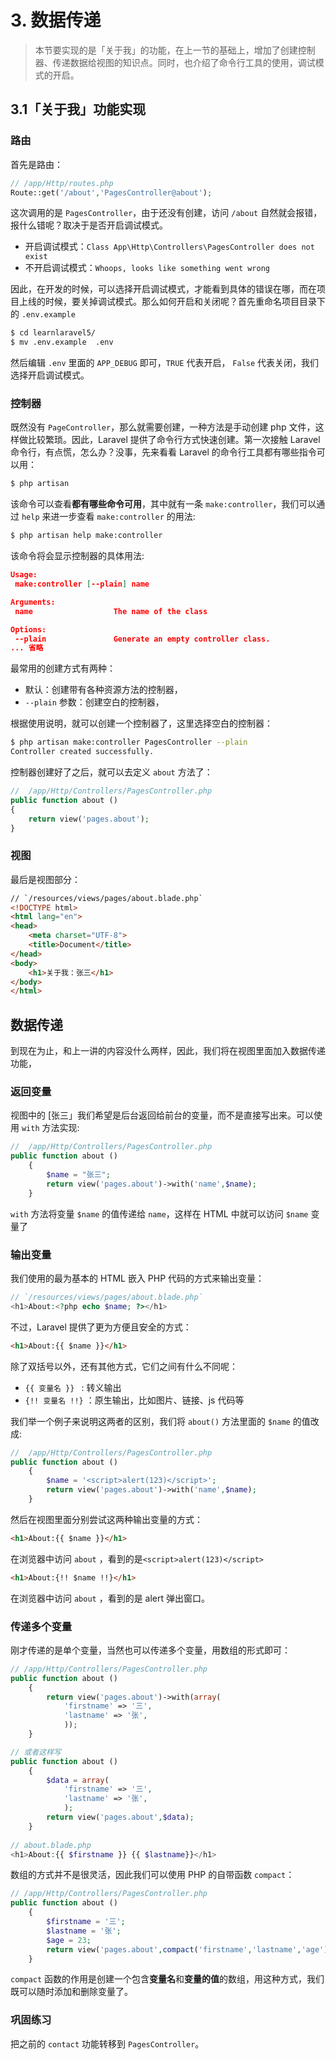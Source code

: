 # 3. 数据传递

> 本节要实现的是「关于我」的功能，在上一节的基础上，增加了创建控制器、传递数据给视图的知识点。同时，也介绍了命令行工具的使用，调试模式的开启。

## 3.1「关于我」功能实现

### 路由

首先是路由：

```php
// /app/Http/routes.php
Route::get('/about','PagesController@about');
```

这次调用的是 `PagesController`，由于还没有创建，访问 `/about` 自然就会报错，报什么错呢？取决于是否开启调试模式。

* 开启调试模式：`Class App\Http\Controllers\PagesController does not exist`
* 不开启调试模式：`Whoops, looks like something went wrong`

因此，在开发的时候，可以选择开启调试模式，才能看到具体的错误在哪，而在项目上线的时候，要关掉调试模式。那么如何开启和关闭呢？首先重命名项目目录下的 `.env.example`

```sh
$ cd learnlaravel5/
$ mv .env.example  .env
```

然后编辑 `.env` 里面的 `APP_DEBUG` 即可，`TRUE` 代表开启， `False` 代表关闭，我们选择开启调试模式。

### 控制器

既然没有 `PageController`，那么就需要创建，一种方法是手动创建 php 文件，这样做比较繁琐。因此，Laravel 提供了命令行方式快速创建。第一次接触 Laravel 命令行，有点慌，怎么办？没事，先来看看 Laravel 的命令行工具都有哪些指令可以用：

```sh
$ php artisan
```

该命令可以查看**都有哪些命令可用**，其中就有一条 `make:controller`，我们可以通过 `help` 来进一步查看 `make:controller` 的用法:

```sh
$ php artisan help make:controller
```

该命令将会显示控制器的具体用法:

```json
Usage:
 make:controller [--plain] name

Arguments:
 name                  The name of the class

Options:
 --plain               Generate an empty controller class.
... 省略
```

最常用的创建方式有两种：

* 默认：创建带有各种资源方法的控制器，
* `--plain` 参数：创建空白的控制器，

根据使用说明，就可以创建一个控制器了，这里选择空白的控制器：

```sh
$ php artisan make:controller PagesController --plain
Controller created successfully.
```

控制器创建好了之后，就可以去定义 `about` 方法了：

```php
//  /app/Http/Controllers/PagesController.php
public function about ()
{
	return view('pages.about');
}
```

### 视图

最后是视图部分：

```html
// `/resources/views/pages/about.blade.php`
<!DOCTYPE html>
<html lang="en">
<head>
	<meta charset="UTF-8">
	<title>Document</title>
</head>
<body>
	<h1>关于我：张三</h1>
</body>
</html>
```

## 数据传递

到现在为止，和上一讲的内容没什么两样，因此，我们将在视图里面加入数据传递功能，

### 返回变量

视图中的 [张三」我们希望是后台返回给前台的变量，而不是直接写出来。可以使用 `with` 方法实现:

```php
//  /app/Http/Controllers/PagesController.php
public function about ()
	{
		$name = "张三";
		return view('pages.about')->with('name',$name);
	}
```

`with` 方法将变量 `$name` 的值传递给 `name`，这样在 HTML 中就可以访问 `$name` 变量了

### 输出变量

我们使用的最为基本的 HTML 嵌入 PHP 代码的方式来输出变量：

```php
// `/resources/views/pages/about.blade.php`
<h1>About:<?php echo $name; ?></h1>
```
不过，Laravel 提供了更为方便且安全的方式：

```html
<h1>About:{{ $name }}</h1>
```

除了双括号以外，还有其他方式，它们之间有什么不同呢：

* `{{ 变量名 }} ` : 转义输出
* `{!! 变量名 !!}` ：原生输出，比如图片、链接、js 代码等

我们举一个例子来说明这两者的区别，我们将 `about()` 方法里面的 `$name` 的值改成:

```php
//  /app/Http/Controllers/PagesController.php
public function about ()
	{
		$name = '<script>alert(123)</script>';
		return view('pages.about')->with('name',$name);
	}
```

然后在视图里面分别尝试这两种输出变量的方式：

```html
<h1>About:{{ $name }}</h1>
```

在浏览器中访问 `about` ，看到的是`<script>alert(123)</script>`

```html
<h1>About:{!! $name !!}</h1>
```

在浏览器中访问 `about` ，看到的是 alert 弹出窗口。

### 传递多个变量

刚才传递的是单个变量，当然也可以传递多个变量，用数组的形式即可：

```php
// /app/Http/Controllers/PagesController.php
public function about ()
	{
		return view('pages.about')->with(array(
			'firstname' => '三',
			'lastname' => '张',
			));
	}

// 或者这样写
public function about ()
	{	
		$data = array(
			'firstname' => '三',
			'lastname' => '张',
			);
		return view('pages.about',$data);
	}
	
// about.blade.php
<h1>About:{{ $firstname }} {{ $lastname}}</h1>
```

数组的方式并不是很灵活，因此我们可以使用 PHP 的自带函数 `compact`：

```php
// /app/Http/Controllers/PagesController.php
public function about ()
	{	
		$firstname = '三';
		$lastname = '张';
		$age = 23;
		return view('pages.about',compact('firstname','lastname','age'));
	}
```

`compact` 函数的作用是创建一个包含**变量名**和**变量的值**的数组，用这种方式，我们既可以随时添加和删除变量了。

### 巩固练习

把之前的 `contact` 功能转移到 `PagesController`。
